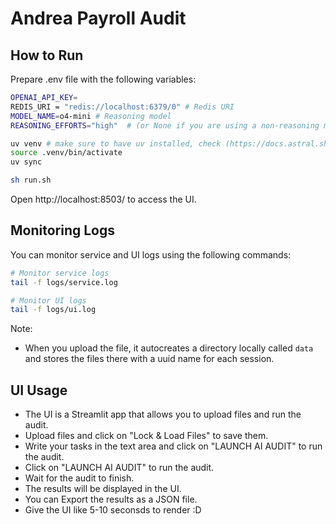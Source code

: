 # Andrea Payroll Audit

## How to Run

Prepare .env file with the following variables:

```bash
OPENAI_API_KEY=
REDIS_URI = "redis://localhost:6379/0" # Redis URI
MODEL_NAME=o4-mini # Reasoning model
REASONING_EFFORTS="high"  # (or None if you are using a non-reasoning model like gpt-4.1, gpt-4o and the mini ones.)
```

```bash
uv venv # make sure to have uv installed, check (https://docs.astral.sh/uv/getting-started/installation/)
source .venv/bin/activate
uv sync

sh run.sh
```
Open http://localhost:8503/ to access the UI.

## Monitoring Logs

You can monitor service and UI logs using the following commands:

```bash
# Monitor service logs
tail -f logs/service.log

# Monitor UI logs
tail -f logs/ui.log
```

Note:
- When you upload the file, it autocreates a directory locally called `data` and stores the files there with a uuid name for each session.

## UI Usage

- The UI is a Streamlit app that allows you to upload files and run the audit.
- Upload files and click on "Lock & Load Files" to save them.
- Write your tasks in the text area and click on "LAUNCH AI AUDIT" to run the audit.
- Click on "LAUNCH AI AUDIT" to run the audit.
- Wait for the audit to finish.
- The results will be displayed in the UI.
- You can Export the results as a JSON file.
- Give the UI like 5-10 seconsds to render :D 